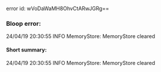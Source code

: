 error id: wVoDaWaMH8OhvCtARwJGRg==
### Bloop error:

24/04/19 20:30:55 INFO MemoryStore: MemoryStore cleared
#### Short summary: 

24/04/19 20:30:55 INFO MemoryStore: MemoryStore cleared